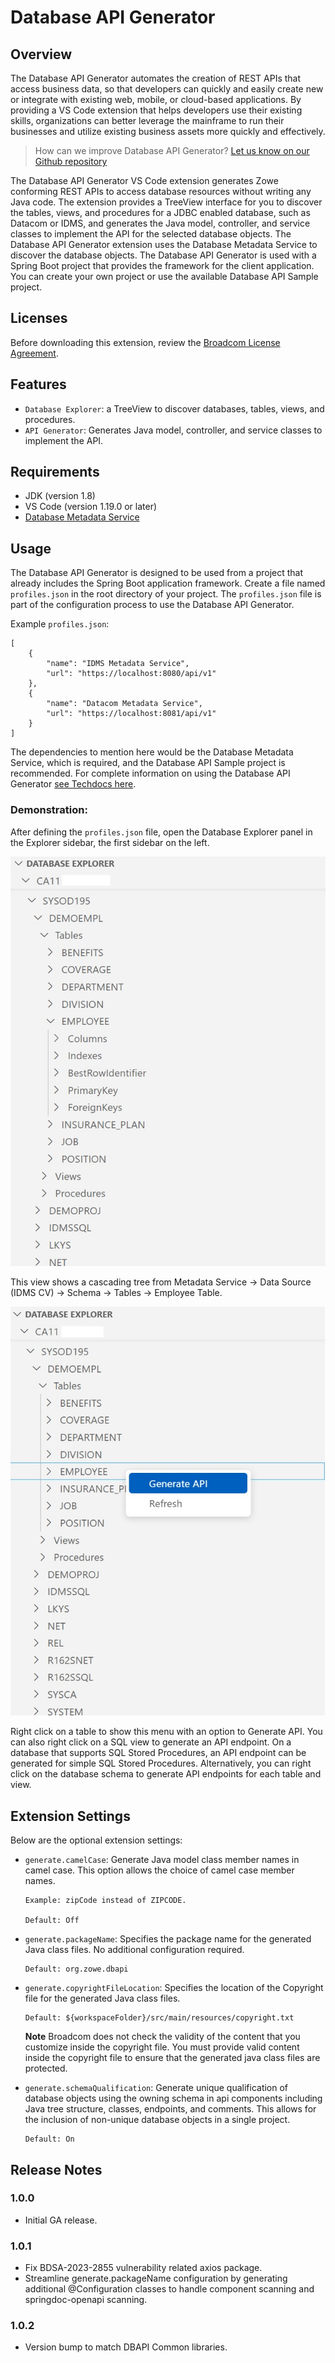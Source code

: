 # Database API Generator

## Overview

The Database API Generator automates the creation of REST APIs that access business data, so that developers can quickly and easily create new or integrate with existing web, mobile, or cloud-based applications.
By providing a VS Code extension that helps developers use their existing skills, organizations can better leverage the mainframe to run their businesses and utilize existing business assets more quickly and effectively.

> How can we improve Database API Generator? [Let us know on our Github repository](https://github.com/BroadcomMFD/dbapi-generator/issues)

The Database API Generator VS Code extension generates Zowe conforming REST APIs to access database resources without writing any Java code.
The extension provides a TreeView interface for you to discover the tables, views, and procedures for a JDBC enabled database,
such as Datacom or IDMS, and generates the Java model, controller, and service classes to implement the API for the selected database objects.
The Database API Generator extension uses the Database Metadata Service to discover the database objects.
The Database API Generator is used with a Spring Boot project that provides the framework for the client application.
You can create your own project or use the available Database API Sample project.

## Licenses
Before downloading this extension, review the [Broadcom License Agreement](https://techdocs.broadcom.com/us/en/ca-mainframe-software/database-management/ca-idms/19-0/release-notes/third-party-license-agreements-for-database-api-generator.html).

## Features

* `Database Explorer`: a TreeView to discover databases, tables, views, and procedures.
* `API Generator`: Generates Java model, controller, and service classes to implement the API.

## Requirements

* JDK (version 1.8)
* VS Code (version 1.19.0 or later)
* [Database Metadata Service](https://techdocs.broadcom.com/us/en/ca-mainframe-software/database-management/ca-idms/19-0/installing/install-the-database-api-generator/install-and-configure-the-database-metadata-service.html)

## Usage

The Database API Generator is designed to be used from a project that already includes the Spring Boot application framework.
Create a file named `profiles.json` in the root directory of your project.
The `profiles.json` file is part of the configuration process to use the Database API Generator.

Example `profiles.json`:
```
[
    {
        "name": "IDMS Metadata Service",
        "url": "https://localhost:8080/api/v1"
    },
    {
        "name": "Datacom Metadata Service",
        "url": "https://localhost:8081/api/v1"
    }
]
```
The dependencies to mention here would be the Database Metadata Service, which is required, and the Database API Sample project is recommended.
For complete information on using the Database API Generator [see Techdocs here](https://techdocs.broadcom.com/us/en/ca-mainframe-software/database-management/ca-idms/19-0/using/use-the-database-api-generator.html).

### Demonstration:

After defining the `profiles.json` file, open the Database Explorer panel in the Explorer sidebar, the first sidebar on the left.

![showing open database explorer](https://raw.githubusercontent.com/BroadcomMFD/dbapi-generator/main/demo1.jpg)

This view shows a cascading tree from Metadata Service -> Data Source (IDMS CV) -> Schema -> Tables -> Employee Table.

![showing generate API option](https://raw.githubusercontent.com/BroadcomMFD/dbapi-generator/main/demo2.jpg)

Right click on a table to show this menu with an option to Generate API.
You can also right click on a SQL view to generate an API endpoint.
On a database that supports SQL Stored Procedures, an API endpoint can be generated for simple SQL Stored Procedures.
Alternatively, you can right click on the database schema to generate API endpoints for each table and view.

## Extension Settings

Below are the optional extension settings:

* `generate.camelCase`: Generate Java model class member names in camel case. This option allows the choice of camel case member names.

      Example: zipCode instead of ZIPCODE.

      Default: Off

* `generate.packageName`: Specifies the package name for the generated Java class files. No additional configuration required.

      Default: org.zowe.dbapi

* `generate.copyrightFileLocation`: Specifies the location of the Copyright file for the generated Java class files.

      Default: ${workspaceFolder}/src/main/resources/copyright.txt

    **Note** Broadcom does not check the validity of the content that you customize inside the copyright file. You must provide valid content inside the copyright file to ensure that the generated java class files are protected.

* `generate.schemaQualification`: Generate unique qualification of database objects using the owning schema in api components including Java tree structure, classes, endpoints, and comments. This allows for the inclusion of non-unique database objects in a single project.

      Default: On

## Release Notes

### 1.0.0

- Initial GA release.

### 1.0.1

- Fix BDSA-2023-2855 vulnerability related axios package.
- Streamline generate.packageName configuration by generating additional @Configuration classes to handle component scanning and springdoc-openapi scanning.

### 1.0.2

- Version bump to match DBAPI Common libraries.
